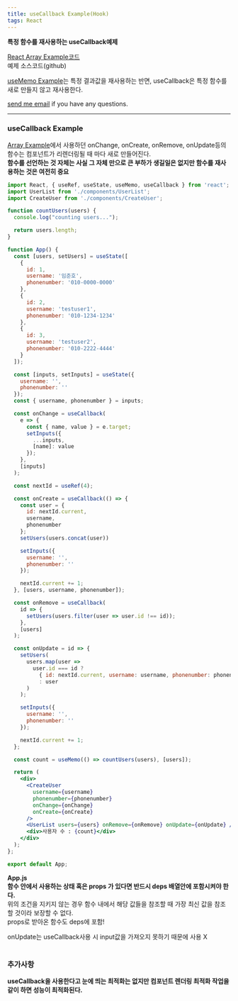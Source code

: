 ```yaml
---
title: useCallback Example(Hook)
tags: React
---
```


**특정 함수를 재사용하는 useCallback예제**  

[React Array Example코드](https://github.com/limjunho/React/tree/master/array_ex)  
예제 소스코드(github)

[useMemo Example](https://limjunho.github.io/2020/09/21/useMemo.html)는 특정 결과값을 재사용하는 반면, useCallback은 특정 함수를 새로 만들지 않고 재사용한다.  

[send me email](mailto:jewel7492@gmail.com) if you have any questions.

<!--more-->

---

### useCallback Example

[Array Example](https://limjunho.github.io/2020/09/21/Array_Modify_Example.html)에서 사용하던 onChange, onCreate, onRemove, onUpdate등의 함수는 컴포넌트가 리렌더링될 때 마다 새로 만들어진다.  
**함수를 선언하는 것 자체는 사실 그 자체 만으로 큰 부하가 생길일은 없지만 함수를 재사용하는 것은 여전히 중요**  

```jsx
import React, { useRef, useState, useMemo, useCallback } from 'react';
import UserList from './components/UserList';
import CreateUser from './components/CreateUser';

function countUsers(users) {
  console.log("counting users...");

  return users.length;
}

function App() {
  const [users, setUsers] = useState([
    {
      id: 1,
      username: '임준호',
      phonenumber: '010-0000-0000'
    },
    {
      id: 2,
      username: 'testuser1',
      phonenumber: '010-1234-1234'
    },
    {
      id: 3,
      username: 'testuser2',
      phonenumber: '010-2222-4444'
    }
  ]);

  const [inputs, setInputs] = useState({
    username: '',
    phonenumber: ''
  });
  const { username, phonenumber } = inputs;

  const onChange = useCallback(
    e => {
      const { name, value } = e.target;
      setInputs({
        ...inputs,
        [name]: value
      });
    },
    [inputs]
  );

  const nextId = useRef(4);

  const onCreate = useCallback(() => {
    const user = {
      id: nextId.current,
      username,
      phonenumber
    };
    setUsers(users.concat(user))

    setInputs({
      username: '',
      phonenumber: ''
    });

    nextId.current += 1;
  }, [users, username, phonenumber]);

  const onRemove = useCallback(
    id => {
      setUsers(users.filter(user => user.id !== id));
    },
    [users]
  );

  const onUpdate = id => {
    setUsers(
      users.map(user =>
        user.id === id ?
          { id: nextId.current, username: username, phonenumber: phonenumber }
          : user
      )
    );

    setInputs({
      username: '',
      phonenumber: ''
    });

    nextId.current += 1;
  };

  const count = useMemo(() => countUsers(users), [users]);

  return (
    <div>
      <CreateUser
        username={username}
        phonenumber={phonenumber}
        onChange={onChange}
        onCreate={onCreate}
      />
      <UserList users={users} onRemove={onRemove} onUpdate={onUpdate} />
      <div>사용자 수 : {count}</div>
    </div>
  );
};

export default App;
```
**App.js**  
**함수 안에서 사용하는 상태 혹은 props 가 있다면 반드시 deps 배열안에 포함시켜야 한다.**  
위의 조건을 지키지 않는 경우 함수 내에서 해당 값들을 참조할 때 가장 최신 값을 참조할 것이라 보장할 수 없다.  
props로 받아온 함수도 deps에 포함!  

onUpdate는 useCallback사용 시 input값을 가져오지 못하기 때문에 사용 X  
<br />

### 추가사항  
**useCallback을 사용한다고 눈에 띄는 최적화는 없지만 컴포넌트 렌더링 최적화 작업을 같이 하면 성능이 최적화된다.**  